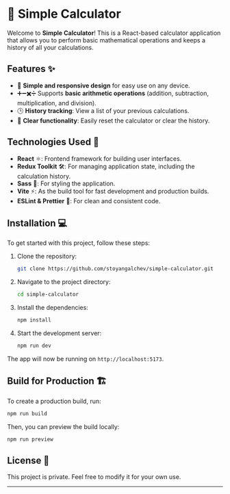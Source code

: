 # 🧮 Simple Calculator

Welcome to **Simple Calculator**! This is a React-based calculator application that allows you to perform basic mathematical operations and keeps a history of all your calculations. 

## Features ✨

- 📱 **Simple and responsive design** for easy use on any device.
- ➕➖✖️➗ Supports **basic arithmetic operations** (addition, subtraction, multiplication, and division).
- 🕒 **History tracking**: View a list of your previous calculations.
- 🔄 **Clear functionality**: Easily reset the calculator or clear the history.

## Technologies Used 🚀

- **React** ⚛️: Frontend framework for building user interfaces.
- **Redux Toolkit** 🛠️: For managing application state, including the calculation history.
- **Sass** 🎨: For styling the application.
- **Vite** ⚡: As the build tool for fast development and production builds.
- **ESLint & Prettier** 🧹: For clean and consistent code.

## Installation 💻

To get started with this project, follow these steps:

1. Clone the repository:
    ```bash
    git clone https://github.com/stoyangalchev/simple-calculator.git
    ```

2. Navigate to the project directory:
    ```bash
    cd simple-calculator
    ```

3. Install the dependencies:
    ```bash
    npm install
    ```

4. Start the development server:
    ```bash
    npm run dev
    ```

The app will now be running on `http://localhost:5173`.

## Build for Production 🏗️

To create a production build, run:

```bash
npm run build
```

Then, you can preview the build locally:

```bash
npm run preview
```

## License 📜

This project is private. Feel free to modify it for your own use.

---

